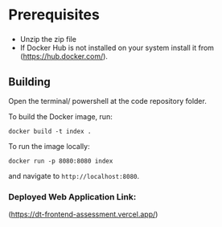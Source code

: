 # Prerequisites
###
- Unzip the zip file
- If Docker Hub is not installed on your system install it from (https://hub.docker.com/).

## Building
Open the terminal/ powershell at the code repository folder.

To build the Docker image, run:

```shell
docker build -t index . 
```

To run the image locally:

```shell
docker run -p 8080:8080 index
```

and navigate to `http://localhost:8080`.

### Deployed Web Application Link:
(https://dt-frontend-assessment.vercel.app/)
